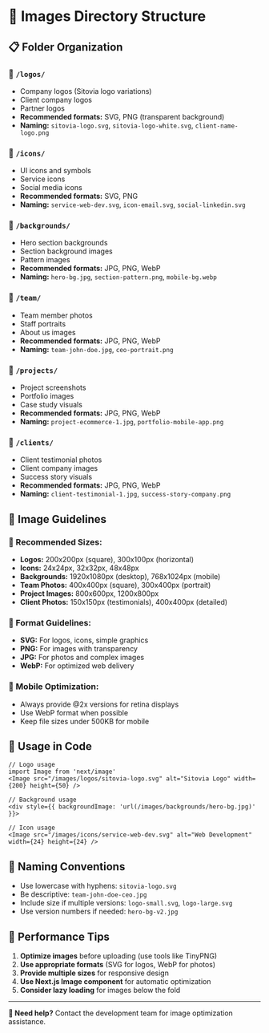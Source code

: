 # 📁 Images Directory Structure

## 📋 Folder Organization

### 🏢 `/logos/`
- Company logos (Sitovia logo variations)
- Client company logos
- Partner logos
- **Recommended formats:** SVG, PNG (transparent background)
- **Naming:** `sitovia-logo.svg`, `sitovia-logo-white.svg`, `client-name-logo.png`

### 🎨 `/icons/`
- UI icons and symbols
- Service icons
- Social media icons
- **Recommended formats:** SVG, PNG
- **Naming:** `service-web-dev.svg`, `icon-email.svg`, `social-linkedin.svg`

### 🌄 `/backgrounds/`
- Hero section backgrounds
- Section background images
- Pattern images
- **Recommended formats:** JPG, PNG, WebP
- **Naming:** `hero-bg.jpg`, `section-pattern.png`, `mobile-bg.webp`

### 👥 `/team/`
- Team member photos
- Staff portraits
- About us images
- **Recommended formats:** JPG, PNG, WebP
- **Naming:** `team-john-doe.jpg`, `ceo-portrait.png`

### 🚀 `/projects/`
- Project screenshots
- Portfolio images
- Case study visuals
- **Recommended formats:** JPG, PNG, WebP
- **Naming:** `project-ecommerce-1.jpg`, `portfolio-mobile-app.png`

### 🤝 `/clients/`
- Client testimonial photos
- Client company images
- Success story visuals
- **Recommended formats:** JPG, PNG, WebP
- **Naming:** `client-testimonial-1.jpg`, `success-story-company.png`

## 📐 Image Guidelines

### 🎯 Recommended Sizes:
- **Logos:** 200x200px (square), 300x100px (horizontal)
- **Icons:** 24x24px, 32x32px, 48x48px
- **Backgrounds:** 1920x1080px (desktop), 768x1024px (mobile)
- **Team Photos:** 400x400px (square), 300x400px (portrait)
- **Project Images:** 800x600px, 1200x800px
- **Client Photos:** 150x150px (testimonials), 400x400px (detailed)

### 🎨 Format Guidelines:
- **SVG:** For logos, icons, simple graphics
- **PNG:** For images with transparency
- **JPG:** For photos and complex images
- **WebP:** For optimized web delivery

### 📱 Mobile Optimization:
- Always provide @2x versions for retina displays
- Use WebP format when possible
- Keep file sizes under 500KB for mobile

## 🔧 Usage in Code

```tsx
// Logo usage
import Image from 'next/image'
<Image src="/images/logos/sitovia-logo.svg" alt="Sitovia Logo" width={200} height={50} />

// Background usage
<div style={{ backgroundImage: 'url(/images/backgrounds/hero-bg.jpg)' }}>

// Icon usage
<Image src="/images/icons/service-web-dev.svg" alt="Web Development" width={24} height={24} />
```

## 📝 Naming Conventions

- Use lowercase with hyphens: `sitovia-logo.svg`
- Be descriptive: `team-john-doe-ceo.jpg`
- Include size if multiple versions: `logo-small.svg`, `logo-large.svg`
- Use version numbers if needed: `hero-bg-v2.jpg`

## 🚀 Performance Tips

1. **Optimize images** before uploading (use tools like TinyPNG)
2. **Use appropriate formats** (SVG for logos, WebP for photos)
3. **Provide multiple sizes** for responsive design
4. **Use Next.js Image component** for automatic optimization
5. **Consider lazy loading** for images below the fold

---

**📧 Need help?** Contact the development team for image optimization assistance.
